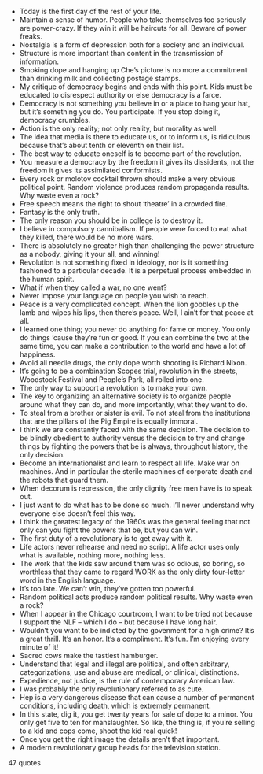  - Today is the first day of the rest of your life.
 - Maintain a sense of humor. People who take themselves too seriously are power-crazy. If they win it will be haircuts for all. Beware of power freaks.
 - Nostalgia is a form of depression both for a society and an individual.
 - Structure is more important than content in the transmission of information.
 - Smoking dope and hanging up Che’s picture is no more a commitment than drinking milk and collecting postage stamps.
 - My critique of democracy begins and ends with this point. Kids must be educated to disrespect authority or else democracy is a farce.
 - Democracy is not something you believe in or a place to hang your hat, but it’s something you do. You participate. If you stop doing it, democracy crumbles.
 - Action is the only reality; not only reality, but morality as well.
 - The idea that media is there to educate us, or to inform us, is ridiculous because that’s about tenth or eleventh on their list.
 - The best way to educate oneself is to become part of the revolution.
 - You measure a democracy by the freedom it gives its dissidents, not the freedom it gives its assimilated conformists.
 - Every rock or molotov cocktail thrown should make a very obvious political point. Random violence produces random propaganda results. Why waste even a rock?
 - Free speech means the right to shout ‘theatre’ in a crowded fire.
 - Fantasy is the only truth.
 - The only reason you should be in college is to destroy it.
 - I believe in compulsory cannibalism. If people were forced to eat what they killed, there would be no more wars.
 - There is absolutely no greater high than challenging the power structure as a nobody, giving it your all, and winning!
 - Revolution is not something fixed in ideology, nor is it something fashioned to a particular decade. It is a perpetual process embedded in the human spirit.
 - What if when they called a war, no one went?
 - Never impose your language on people you wish to reach.
 - Peace is a very complicated concept. When the lion gobbles up the lamb and wipes his lips, then there’s peace. Well, I ain’t for that peace at all.
 - I learned one thing; you never do anything for fame or money. You only do things ’cause they’re fun or good. If you can combine the two at the same time, you can make a contribution to the world and have a lot of happiness.
 - Avoid all needle drugs, the only dope worth shooting is Richard Nixon.
 - It’s going to be a combination Scopes trial, revolution in the streets, Woodstock Festival and People’s Park, all rolled into one.
 - The only way to support a revolution is to make your own.
 - The key to organizing an alternative society is to organize people around what they can do, and more importantly, what they want to do.
 - To steal from a brother or sister is evil. To not steal from the institutions that are the pillars of the Pig Empire is equally immoral.
 - I think we are constantly faced with the same decision. The decision to be blindly obedient to authority versus the decision to try and change things by fighting the powers that be is always, throughout history, the only decision.
 - Become an internationalist and learn to respect all life. Make war on machines. And in particular the sterile machines of corporate death and the robots that guard them.
 - When decorum is repression, the only dignity free men have is to speak out.
 - I just want to do what has to be done so much. I’ll never understand why everyone else doesn’t feel this way.
 - I think the greatest legacy of the 1960s was the general feeling that not only can you fight the powers that be, but you can win.
 - The first duty of a revolutionary is to get away with it.
 - Life actors never rehearse and need no script. A life actor uses only what is available, nothing more, nothing less.
 - The work that the kids saw around them was so odious, so boring, so worthless that they came to regard WORK as the only dirty four-letter word in the English language.
 - It’s too late. We can’t win, they’ve gotten too powerful.
 - Random political acts produce random political results. Why waste even a rock?
 - When I appear in the Chicago courtroom, I want to be tried not because I support the NLF – which I do – but because I have long hair.
 - Wouldn’t you want to be indicted by the govenment for a high crime? It’s a great thrill. It’s an honor. It’s a compliment. It’s fun. I’m enjoying every minute of it!
 - Sacred cows make the tastiest hamburger.
 - Understand that legal and illegal are political, and often arbitrary, categorizations; use and abuse are medical, or clinical, distinctions.
 - Expedience, not justice, is the rule of contemporary American law.
 - I was probably the only revolutionary referred to as cute.
 - Hep is a very dangerous disease that can cause a number of permanent conditions, including death, which is extremely permanent.
 - In this state, dig it, you get twenty years for sale of dope to a minor. You only get five to ten for manslaughter. So like, the thing is, if you’re selling to a kid and cops come, shoot the kid real quick!
 - Once you get the right image the details aren’t that important.
 - A modern revolutionary group heads for the television station.

47 quotes